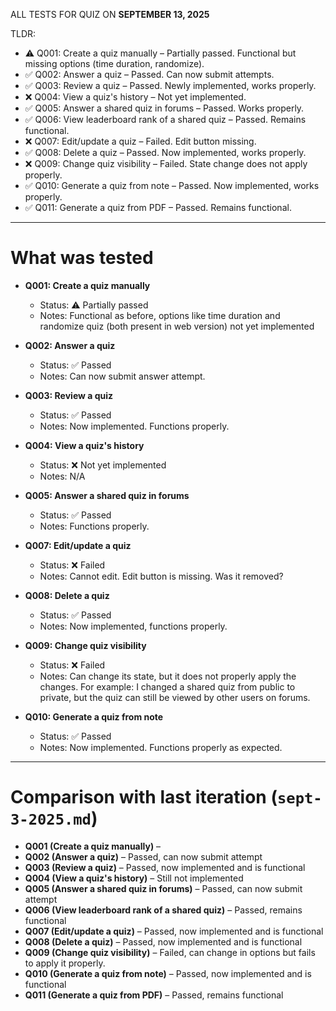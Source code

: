 ALL TESTS FOR QUIZ ON **SEPTEMBER 13, 2025**

TLDR:

- ⚠️ Q001: Create a quiz manually – Partially passed. Functional but missing options (time duration, randomize).
- ✅ Q002: Answer a quiz – Passed. Can now submit attempts.
- ✅ Q003: Review a quiz – Passed. Newly implemented, works properly.
- ❌ Q004: View a quiz's history – Not yet implemented.
- ✅ Q005: Answer a shared quiz in forums – Passed. Works properly.
- ✅ Q006: View leaderboard rank of a shared quiz – Passed. Remains functional.
- ❌ Q007: Edit/update a quiz – Failed. Edit button missing.
- ✅ Q008: Delete a quiz – Passed. Now implemented, works properly.
- ❌ Q009: Change quiz visibility – Failed. State change does not apply properly.
- ✅ Q010: Generate a quiz from note – Passed. Now implemented, works properly.
- ✅ Q011: Generate a quiz from PDF – Passed. Remains functional.

---

# What was tested

- **Q001: Create a quiz manually**

  - Status: ⚠️ Partially passed
  - Notes: Functional as before, options like time duration and randomize quiz (both present in web version) not yet implemented

- **Q002: Answer a quiz**

  - Status: ✅ Passed
  - Notes: Can now submit answer attempt.

- **Q003: Review a quiz**

  - Status: ✅ Passed
  - Notes: Now implemented. Functions properly.

- **Q004: View a quiz's history**

  - Status: ❌ Not yet implemented
  - Notes: N/A

- **Q005: Answer a shared quiz in forums**

  - Status: ✅ Passed
  - Notes: Functions properly.

- **Q007: Edit/update a quiz**

  - Status: ❌ Failed
  - Notes: Cannot edit. Edit button is missing. Was it removed?

- **Q008: Delete a quiz**

  - Status: ✅ Passed
  - Notes: Now implemented, functions properly.

- **Q009: Change quiz visibility**

  - Status: ❌ Failed
  - Notes: Can change its state, but it does not properly apply the changes. For example: I changed a shared quiz from public to private, but the quiz can still be viewed by other users on forums.

- **Q010: Generate a quiz from note**

  - Status: ✅ Passed
  - Notes: Now implemented. Functions properly as expected.

---

# Comparison with last iteration (`sept-3-2025.md`)

- **Q001 (Create a quiz manually)** –
- **Q002 (Answer a quiz)** – Passed, can now submit attempt
- **Q003 (Review a quiz)** – Passed, now implemented and is functional
- **Q004 (View a quiz's history)** – Still not implemented
- **Q005 (Answer a shared quiz in forums)** – Passed, can now submit attempt
- **Q006 (View leaderboard rank of a shared quiz)** – Passed, remains functional
- **Q007 (Edit/update a quiz)** – Passed, now implemented and is functional
- **Q008 (Delete a quiz)** – Passed, now implemented and is functional
- **Q009 (Change quiz visibility)** – Failed, can change in options but fails to apply it properly.
- **Q010 (Generate a quiz from note)** – Passed, now implemented and is functional
- **Q011 (Generate a quiz from PDF)** – Passed, remains functional
